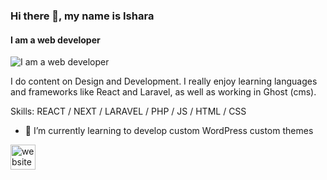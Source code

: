 ### Hi there 👋, my name is Ishara
#### I am a web developer 
![I am a web developer ](https://arturssmirnovs.github.io/github-profile-readme-generator/images/banner.png)

 I do content on Design and Development. I really enjoy learning languages and frameworks like React and Laravel, as well as working in Ghost (cms).

Skills: REACT / NEXT / LARAVEL / PHP / JS / HTML / CSS

- 🌱 I’m currently learning  to develop custom WordPress custom themes  


[<img src='https://cdn.jsdelivr.net/npm/simple-icons@3.0.1/icons/icloud.svg' alt='website' height='40'>](https://isharadulanjaya.000webhostapp.com/)  

